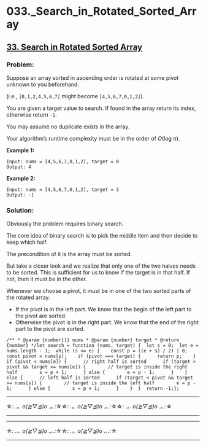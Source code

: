 # 033.\_Search_in_Rotated_Sorted_Array

## [33. Search in Rotated Sorted Array](https://leetcode.com/problems/search-in-rotated-sorted-array/description/)

### Problem:

Suppose an array sorted in ascending order is rotated at some pivot unknown to you beforehand.

(i.e., `[0,1,2,4,5,6,7]` might become `[4,5,6,7,0,1,2]`).

You are given a target value to search. If found in the array return its index, otherwise return `-1`.

You may assume no duplicate exists in the array.

Your algorithm’s runtime complexity must be in the order of *O*(log *n*).

**Example 1:**

```
Input: nums = [4,5,6,7,0,1,2], target = 0
Output: 4
```

**Example 2:**

```
Input: nums = [4,5,6,7,0,1,2], target = 3
Output: -1
```

### Solution:

Obviously the problem requires binary search.

The core idea of binary search is to pick the middle item and then decide to keep which half.

The precondition of it is the array must be sorted.

But take a closer look and we realize that only one of the two halves needs to be sorted. This is sufficient for us to know if the target is in that half. If not, then it must be in the other.

Whenever we choose a pivot, it must be in one of the two sorted parts of the rotated array.

- If the pivot is in the left part. We know that the begin of the left part to the pivot are sorted.
- Otherwise the pivot is in the right part. We know that the end of the right part to the pivot are sorted.

```
/** * @param {number[]} nums * @param {number} target * @return {number} */let search = function (nums, target) {  let s = 0;  let e = nums.length - 1;  while (s <= e) {    const p = ((e + s) / 2) | 0;    const pivot = nums[p];    if (pivot === target) {      return p;    }    if (pivot < nums[e]) {      // right half is sorted      if (target > pivot && target <= nums[e]) {        // target is inside the right half        s = p + 1;      } else {        e = p - 1;      }    } else {      // left half is sorted      if (target < pivot && target >= nums[s]) {        // target is inside the left half        e = p - 1;      } else {        s = p + 1;      }    }  }  return -1;};
```

---

☆*: .｡. o(≧▽≦)o .｡.:*☆☆*: .｡. o(≧▽≦)o .｡.:*☆☆*: .｡. o(≧▽≦)o .｡.:*☆

---

---

☆*: .｡. o(≧▽≦)o .｡.:*☆☆*: .｡. o(≧▽≦)o .｡.:*☆

---
